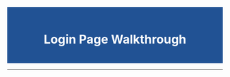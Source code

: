 <div style="background-color: #215294; color: white; text-align: center; padding: 20px;">
  <h1>Login Page Walkthrough</h1>
</div>

---
